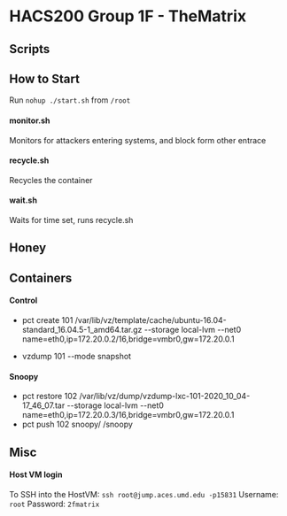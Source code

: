 # HACS200 Group 1F - TheMatrix
## Scripts
## How to Start
Run `nohup ./start.sh` from `/root`
#### monitor.sh
Monitors for attackers entering systems, and block form other entrace
#### recycle.sh
Recycles the container
#### wait.sh
Waits for time set, runs recycle.sh

## Honey

## Containers
#### Control
- pct create 101 /var/lib/vz/template/cache/ubuntu-16.04-standard_16.04.5-1_amd64.tar.gz --storage local-lvm --net0 name=eth0,ip=172.20.0.2/16,bridge=vmbr0,gw=172.20.0.1

- vzdump 101 --mode snapshot

#### Snoopy
- pct restore 102 /var/lib/vz/dump/vzdump-lxc-101-2020_10_04-17_46_07.tar --storage local-lvm --net0 name=eth0,ip=172.20.0.3/16,bridge=vmbr0,gw=172.20.0.1
- pct push 102 snoopy/ /snoopy

## Misc
#### Host VM login
To SSH into the HostVM: `ssh root@jump.aces.umd.edu -p15831`
Username: `root`
Password: `2fmatrix`

